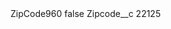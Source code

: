 <?xml version="1.0" encoding="UTF-8"?>
<CustomMetadata xmlns="http://soap.sforce.com/2006/04/metadata" xmlns:xsi="http://www.w3.org/2001/XMLSchema-instance" xmlns:xsd="http://www.w3.org/2001/XMLSchema">
    <label>ZipCode960</label>
    <protected>false</protected>
    <values>
        <field>Zipcode__c</field>
        <value xsi:type="xsd:string">22125</value>
    </values>
</CustomMetadata>
